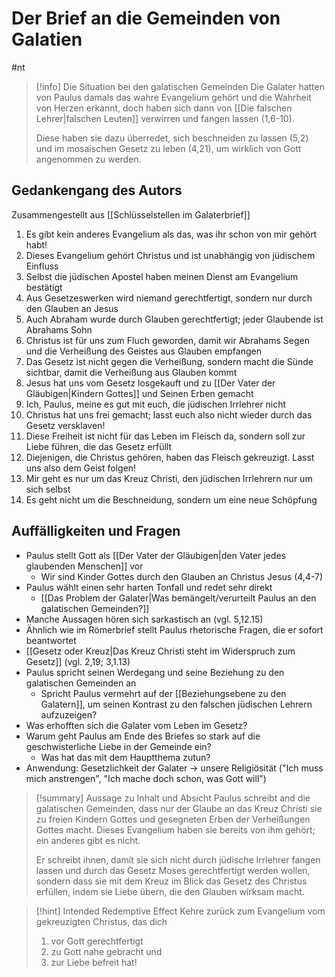 # Der Brief an die Gemeinden von Galatien

#nt 

> [!info] Die Situation bei den galatischen Gemeinden
> Die Galater hatten von Paulus damals das wahre Evangelium gehört und die Wahrheit von Herzen erkannt, doch haben sich dann von [[Die falschen Lehrer|falschen Leuten]] verwirren und fangen lassen (1,6-10).
> 
> Diese haben sie dazu überredet, sich beschneiden zu lassen (5,2) und im mosaischen Gesetz zu leben (4,21), um wirklich von Gott angenommen zu werden.

## Gedankengang des Autors

Zusammengestellt aus [[Schlüsselstellen im Galaterbrief]]

1. Es gibt kein anderes Evangelium als das, was ihr schon von mir gehört habt!
2. Dieses Evangelium gehört Christus und ist unabhängig von jüdischem Einfluss
3. Selbst die jüdischen Apostel haben meinen Dienst am Evangelium bestätigt
4. Aus Gesetzeswerken wird niemand gerechtfertigt, sondern nur durch den Glauben an Jesus
5. Auch Abraham wurde durch Glauben gerechtfertigt; jeder Glaubende ist Abrahams Sohn
6. Christus ist für uns zum Fluch geworden, damit wir Abrahams Segen und die Verheißung des Geistes aus Glauben empfangen
7. Das Gesetz ist nicht gegen die Verheißung, sondern macht die Sünde sichtbar, damit die Verheißung aus Glauben kommt
8. Jesus hat uns vom Gesetz losgekauft und zu [[Der Vater der Gläubigen|Kindern Gottes]] und Seinen Erben gemacht
9. Ich, Paulus, meine es gut mit euch, die jüdischen Irrlehrer nicht
10. Christus hat uns frei gemacht; lasst euch also nicht wieder durch das Gesetz versklaven!
11. Diese Freiheit ist nicht für das Leben im Fleisch da, sondern soll zur Liebe führen, die das Gesetz erfüllt
12. Diejenigen, die Christus gehören, haben das Fleisch gekreuzigt. Lasst uns also dem Geist folgen!
13. Mir geht es nur um das Kreuz Christi, den jüdischen Irrlehrern nur um sich selbst
14. Es geht nicht um die Beschneidung, sondern um eine neue Schöpfung

## Auffälligkeiten und Fragen

- Paulus stellt Gott als [[Der Vater der Gläubigen|den Vater jedes glaubenden Menschen]] vor
	- Wir sind Kinder Gottes durch den Glauben an Christus Jesus (4,4-7)
- Paulus wählt einen sehr harten Tonfall und redet sehr direkt
	- [[Das Problem der Galater|Was bemängelt/verurteilt Paulus an den galatischen Gemeinden?]]
- Manche Aussagen hören sich sarkastisch an (vgl. 5,12.15)
- Ähnlich wie im Römerbrief stellt Paulus rhetorische Fragen, die er sofort beantwortet
- [[Gesetz oder Kreuz|Das Kreuz Christi steht im Widerspruch zum Gesetz]] (vgl. 2,19; 3,1.13)
- Paulus spricht seinen Werdegang und seine Beziehung zu den galatischen Gemeinden an
	- Spricht Paulus vermehrt auf der [[Beziehungsebene zu den Galatern]], um seinen Kontrast zu den falschen jüdischen Lehrern aufzuzeigen?
- Was erhofften sich die Galater vom Leben im Gesetz?
- Warum geht Paulus am Ende des Briefes so stark auf die geschwisterliche Liebe in der Gemeinde ein?
	- Was hat das mit dem Hauptthema zutun?
- Anwendung: Gesetzlichkeit der Galater -> unsere Religiösität ("Ich muss mich anstrengen", "Ich mache doch schon, was Gott will")

> [!summary] Aussage zu Inhalt und Absicht
> Paulus schreibt and die galatischen Gemeinden, dass nur der Glaube an das Kreuz Christi sie zu freien Kindern Gottes und gesegneten Erben der Verheißungen Gottes macht. Dieses Evangelium haben sie bereits von ihm gehört; ein anderes gibt es nicht.
> 
> Er schreibt ihnen, damit sie sich nicht durch jüdische Irrlehrer fangen lassen und durch das Gesetz Moses gerechtfertigt werden wollen, sondern dass sie mit dem Kreuz im Blick das Gesetz des Christus erfüllen, indem sie Liebe übern, die den Glauben wirksam macht.

> [!hint] Intended Redemptive Effect
> Kehre zurück zum Evangelium vom gekreuzigten Christus, das dich 
> 1. vor Gott gerechtfertigt
> 2. zu Gott nahe gebracht und
> 3. zur Liebe befreit hat!